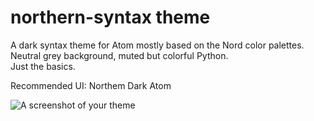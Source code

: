 # northern-syntax theme

A dark syntax theme for Atom mostly based on the Nord color palettes.  
Neutral grey background, muted but colorful Python.  
Just the basics.

Recommended UI: Northem Dark Atom

![A screenshot of your theme](https://f.cloud.github.com/assets/69169/2289498/4c3cb0ec-a009-11e3-8dbd-077ee11741e5.gif)
